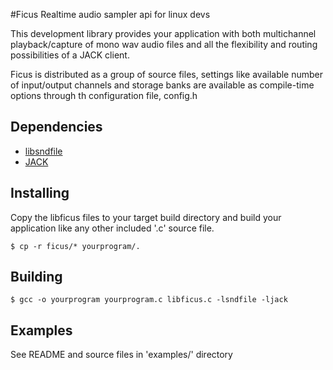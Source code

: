 #Ficus
Realtime audio sampler api for linux devs

This development library provides your application with both multichannel playback/capture of mono wav audio files and all the flexibility and routing possibilities of a JACK client.

Ficus is distributed as a group of source files, settings like available number of input/output channels and storage banks are available as compile-time options through th configuration file, config.h

## Dependencies
 - [libsndfile](http://www.mega-nerd.com/libsndfile/)
 - [JACK](http://jackaudio.org/)

## Installing
Copy the libficus files to your target build directory and build your application like any other included '.c' source file.
```
$ cp -r ficus/* yourprogram/.
```

## Building
```
$ gcc -o yourprogram yourprogram.c libficus.c -lsndfile -ljack
```

## Examples
See README and source files in 'examples/' directory
